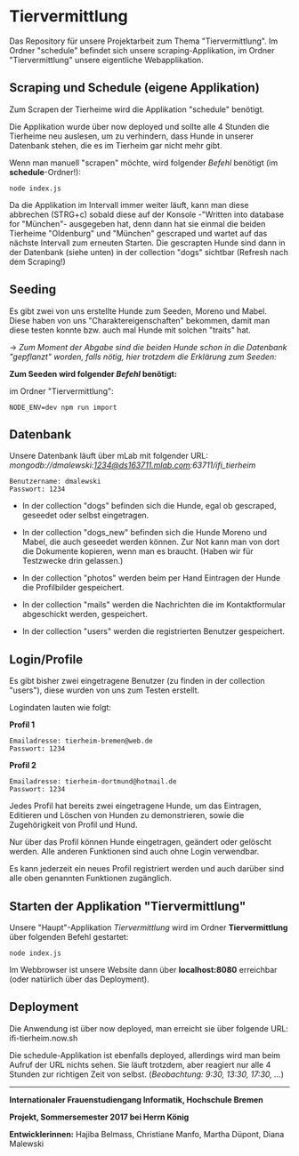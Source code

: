 # Tiervermittlung
Das Repository für unsere Projektarbeit zum Thema "Tiervermittlung".
Im Ordner "schedule" befindet sich unsere scraping-Applikation, im Ordner "Tiervermittlung" unsere eigentliche Webapplikation.


## Scraping und Schedule (eigene Applikation)
Zum Scrapen der Tierheime wird die Applikation "schedule" benötigt.

Die Applikation wurde über now deployed und sollte alle 4 Stunden die Tierheime neu auslesen, um zu verhindern, dass Hunde in unserer Datenbank stehen, die es im Tierheim gar nicht mehr gibt. 

Wenn man manuell "scrapen" möchte, wird folgender _Befehl_ benötigt (im **schedule**-Ordner!):
``` 
node index.js
```
Da die Applikation im Intervall immer weiter läuft, kann man diese abbrechen (STRG+c) sobald diese auf der Konsole -"Written into database for "München"- ausgegeben hat, denn dann hat sie einmal die beiden Tierheime "Oldenburg" und "München" gescraped und wartet auf das nächste Intervall zum erneuten Starten. Die gescrapten Hunde sind dann in der Datenbank (siehe unten) in der collection "dogs" sichtbar (Refresh nach dem Scraping!)

## Seeding

Es gibt zwei von uns erstellte Hunde zum Seeden, Moreno und Mabel. Diese haben von uns "Charaktereigenschaften" bekommen, damit man diese testen konnte bzw. auch mal Hunde mit solchen "traits" hat. 

 -> _Zum Moment der Abgabe sind die beiden Hunde schon in die Datenbank "gepflanzt" worden, falls nötig, hier trotzdem die Erklärung zum Seeden:_



**Zum Seeden wird folgender _Befehl_ benötigt:**

im Ordner "Tiervermittlung":
``` 
NODE_ENV=dev npm run import 
```


## Datenbank
Unsere Datenbank läuft über mLab mit folgender URL: *mongodb://dmalewski:1234@ds163711.mlab.com:63711/ifi_tierheim*

``` 
Benutzername: dmalewski
Passwort: 1234
```

- In der collection "dogs" befinden sich die Hunde, egal ob gescraped, geseedet oder selbst eingetragen. 

 - In der collection "dogs_new" befinden sich die Hunde Moreno und Mabel, die auch geseedet werden können. Zur Not kann man von dort die Dokumente kopieren, wenn man es braucht. (Haben wir für Testzwecke drin gelassen.)

- In der collection "photos" werden beim per Hand Eintragen der Hunde die Profilbilder gespeichert.

- In der collection "mails" werden die Nachrichten die im Kontaktformular abgeschickt werden, gespeichert.

- In der collection "users" werden die registrierten Benutzer gespeichert.


## Login/Profile

Es gibt bisher zwei eingetragene Benutzer (zu finden in der collection "users"), diese wurden von uns zum Testen erstellt. 

Logindaten lauten wie folgt:

**Profil 1**
``` 
Emailadresse: tierheim-bremen@web.de
Passwort: 1234
```

**Profil 2**
``` 
Emailadresse: tierheim-dortmund@hotmail.de
Passwort: 1234
```

Jedes Profil hat bereits zwei eingetragene Hunde, um das Eintragen, Editieren und Löschen von Hunden zu demonstrieren, sowie die Zugehörigkeit von Profil und Hund. 

Nur über das Profil können Hunde eingetragen, geändert oder gelöscht werden. Alle anderen Funktionen sind auch ohne Login verwendbar.

Es kann jederzeit ein neues Profil registriert werden und auch darüber sind alle oben genannten Funktionen zugänglich.


## Starten der Applikation "Tiervermittlung"
Unsere "Haupt"-Applikation _Tiervermittlung_ wird im Ordner **Tiervermittlung** über folgenden Befehl gestartet:
```
node index.js
```
Im Webbrowser ist unsere Website dann über **localhost:8080** erreichbar (oder natürlich über das Deployment).

## Deployment

Die Anwendung ist über now deployed, man erreicht sie über folgende URL:
ifi-tierheim.now.sh

Die schedule-Applikation ist ebenfalls deployed, allerdings wird man beim Aufruf der URL nichts sehen. Sie läuft trotzdem, aber reagiert nur alle 4 Stunden zur richtigen Zeit von selbst. (_Beobachtung: 9:30, 13:30, 17:30, ..._)

-------
**Internationaler Frauenstudiengang Informatik, Hochschule Bremen**


**Projekt, Sommersemester 2017 bei Herrn König**


**Entwicklerinnen:** Hajiba Belmass, Christiane Manfo, Martha Düpont, Diana Malewski
